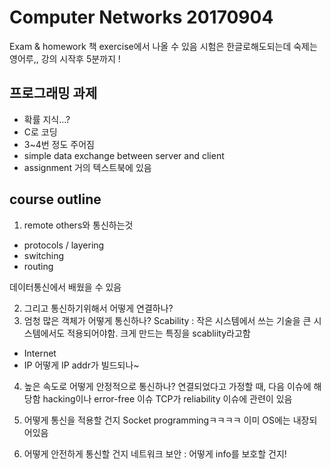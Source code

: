 # Computer Networks 20170904
Exam & homework 책 exercise에서 나올 수 있음
시험은 한글로해도되는데  숙제는 영어루,,
강의 시작후 5분까지 !

## 프로그래밍 과제 
* 확률 지식…?
* C로 코딩
* 3~4번 정도 주어짐 
* simple data exchange between server and client 
* assignment 거의 텍스트북에 있음 

## course outline
1. remote others와 통신하는것 
* protocols / layering
* switching
* routing

데이터통신에서 배웠을 수 있음 

2. 그리고 통신하기위해서 어떻게 연결하나?
3. 엄청 많은 객체가 어떻게 통신하나?
Scability : 작은 시스템에서 쓰는 기술을 큰 시스템에서도 적용되어야함. 
크게 만드는 특징을 scabliity라고함 
* Internet 
* IP
어떻게 IP addr가 빌드되나~ 

4. 높은 속도로 어떻게 안정적으로 통신하나?
연결되었다고 가정할 때, 다음 이슈에 해당함 
hacking이나 error-free 이슈
TCP가 reliability 이슈에 관련이 있음 

5. 어떻게 통신을 적용할 건지 
Socket programmingㅋㅋㅋㅋ
이미 OS에는 내장되어있음

6. 어떻게 안전하게 통신할 건지 
네트워크 보안 : 어떻게 info를 보호할 건지! 
 

